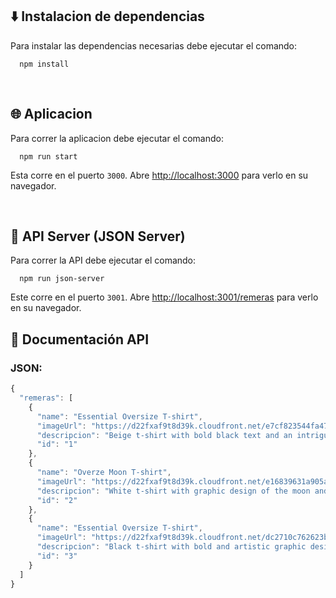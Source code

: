 ## ⬇️ Instalacion de dependencias

Para instalar las dependencias necesarias debe ejecutar el comando: 
```
  npm install
```


‎ 
## 🌐 Aplicacion

Para correr la aplicacion debe ejecutar el comando:
```
  npm run start
```
Esta corre en el puerto `3000`.
Abre [http://localhost:3000](http://localhost:3000) para verlo en su navegador.


‎ 
## 💾 API Server (JSON Server)

Para correr la API debe ejecutar el comando: 
```
  npm run json-server
```
Este corre en el puerto `3001`.
Abre [http://localhost:3001/remeras](http://localhost:3001/remeras) para verlo en su navegador.

## 📄 Documentación API
### JSON:

```javascript
{
  "remeras": [
    {
      "name": "Essential Oversize T-shirt",
      "imageUrl": "https://d22fxaf9t8d39k.cloudfront.net/e7cf823544fa4734131f6fa37b9c19c7eb99a22aeca524ce5f49e5d6698338e67239.jpeg",
      "descripcion": "Beige t-shirt with bold black text and an intriguing phrase. Stylish and comfortable for everyday wear.",
      "id": "1"
    },
    {
      "name": "Overze Moon T-shirt",
      "imageUrl": "https://d22fxaf9t8d39k.cloudfront.net/e16839631a905a327103c7e6f353a281b27910353c07f533651a553c4018230d7239.jpg",
      "descripcion": "White t-shirt with graphic design of the moon and related text. Ideal for lovers of space and celestial bodies.",
      "id": "2"
    },
    {
      "name": "Essential Oversize T-shirt",
      "imageUrl": "https://d22fxaf9t8d39k.cloudfront.net/dc2710c762623b9fa12436931522b21590cfb0e4ac0a17f2b569c1cce7cba24e7239.jpg",
      "descripcion": "Black t-shirt with bold and artistic graphic design. Combines a classic grayscale figure with graffiti elements in red and white. ",
      "id": "3"
    }
  ]
}
```
